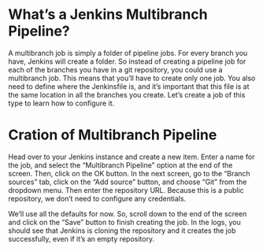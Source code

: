 # What’s a Jenkins Multibranch Pipeline?
A multibranch job is simply a folder of pipeline jobs. For every branch you have, Jenkins will create a folder. So instead of creating a pipeline job for each of the branches you have in a git repository, you could use a multibranch job. This means that you’ll have to create only one job. You also need to define where the Jenkinsfile is, and it’s important that this file is at the same location in all the branches you create. Let’s create a job of this type to learn how to configure it.
# Cration of Multibranch Pipeline
Head over to your Jenkins instance and create a new item. Enter a name for the job, and select the “Multibranch Pipeline” option at the end of the screen. Then, click on the OK button.
In the next screen, go to the “Branch sources” tab, click on the “Add source” button, and choose “Git” from the dropdown menu. Then enter the repository URL. Because this is a public repository, we don’t need to configure any credentials.

We’ll use all the defaults for now. So, scroll down to the end of the screen and click on the “Save” button to finish creating the job. In the logs, you should see that Jenkins is cloning the repository and it creates the job successfully, even if it’s an empty repository.

